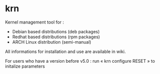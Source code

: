 # krn
Kernel management tool for : 
* Debian based distributions (deb packages)
* Redhat based distributions (rpm packages)
* ARCH Linux distribution (semi-manual)

All informations for installation and use are available in wiki.

For users who have a version before v5.0 : run « krn configure RESET » to initalize parameters
